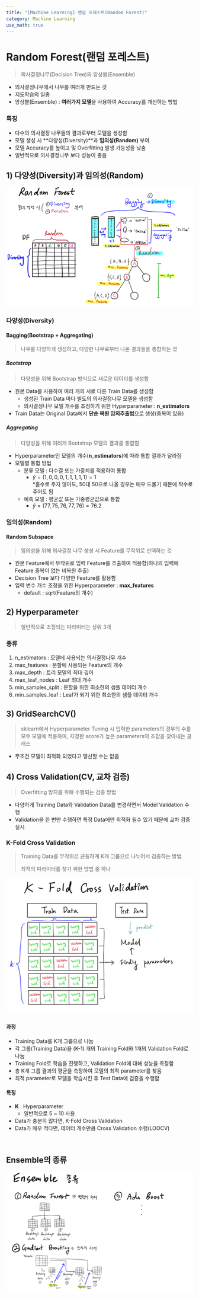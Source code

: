 ```yaml
---
title: "[Machine Learning] 랜덤 포레스트(Random Forest)"
category: Machine Learning
use_math: true
---
```


# Random Forest(랜덤 포레스트)
> 의사결정나무(Decision Tree)의 앙상블(Ensemble)

- 의사결정나무에서 나무를 여러개 만드는 것
- 지도학습의 일종
- 앙상블(Ensemble) : **여러가지 모델**을 사용하여 Accuracy를 개선하는 방법

### 특징
- 다수의 의사결정 나무들의 결과로부터 모델을 생성함
- 모델 생성 시 **다양성(Diversity)**과 **임의성(Random)** 부여
- 모델 Accuracy를 높이고 및 Overfitting 발생 가능성을 낮춤
- 일반적으로 의사결정나무 보다 성능이 좋음

## 1) 다양성(Diversity)과 임의성(Random)
![](/assets/images/posts/ml/Diversity_random.png)

### 다양성(Diversity)

#### Bagging(**B**ootstrap + **Agg**regat**ing**)
> 나무를 다양하게 생성하고, 다양한 나무로부터 나온 결과들을 통합하는 것

##### Bootstrap
> 다양성을 위해 Bootstrap 방식으로 새로운 데이터를 생성함 

- 원본 Data를 사용하여 여러 개의 서로 다른 Train Data를 생성함
    - 생성된 Train Data 마다 별도의 의사결정나무 모델을 생성함
    - 의사결정나무 모델 개수를 조정하기 위한 Hyperparameter : **n_estimators**
- Train Data는 Original Data에서 **단순 복원 임의추출법**으로 생성(중복이 있음)

##### Aggregating
> 다양성을 위해 여러개 Bootstrap 모델의 결과를 통합함

- Hyperparameter인 모델의 개수(**n_estimators**)에 따라 통합 결과가 달라짐
- 모델별 통합 방법
    - 분류 모델 : 다수결 또는 가중치를 적용하여 통합
      - $\hat{y} = (1,0,0,0,1,1,1,1,1)=1$<br>
        *홀수로 주지 않아도, 50대 50으로 나올 경우는 매우 드물기 때문에 짝수로 주어도 됨
    - 예측 모델 : 평균값 또는 가중평균값으로 통합
      - $\hat{y} = (77,75,76,77,76)=76.2$
    
### 임의성(Random)

#### Random Subspace
> 임의성을 위해 의사결정 나무 생성 시 Feature를 무작위로 선택하는 것

- 원본 Feature에서 무작위로 입력 Feature를 추출하여 적용함(하나의 입력에 Feature 중복이 없는 비복원 추출)
- Decision Tree 보다 다양한 Feature를 활용함
- 입력 변수 개수 조정을 위한 Hyperparameter : **max_features**
    - default : sqrt(Feature의 개수)
    
## 2) Hyperparameter
> 일반적으로 조정되는 파라미터는 상위 3개

### 종류
1. n_estimators : 모델에 사용되는 의사결정나무 개수
2. max_features : 분할에 사용되는 Feature의 개수
3. max_depth : 트리 모델의 최대 깊이
4. max_leaf_nodes : Leaf 최대 개수
5. min_samples_split : 분할을 위한 최소한의 샘플 데이터 개수
6. min_samples_leaf : Leaf가 되기 위한 최소한의 샘플 데이터 개수

## 3) GridSearchCV()
> sklearn에서 Hyperparameter Tuning 시 입력한 parameters의 경우의 수를 모두 모델에 적용하여, 지정한 score가 높은 parameters의 조합을 찾아내는 클래스

- 무조건 모델이 최적화 되었다고 맹신할 수는 없음

## 4) Cross Validation(CV, 교차 검증)
> Overfitting 방지를 위해 수행되는 검증 방법
 
- 다양하게 Training Data와 Validation Data를 변경하면서 Model Validation 수행
- Validation을 한 번만 수행하면 특정 Data에만 최적화 될수 있기 때문에 교차 검증 실시

### K-Fold Cross Validation
> Training Data를 무작위로 균등하게 K개 그룹으로 나누어서 검증하는 방법
>
> 최적의 파라미터를 찾기 위한 방법 중 하나

![](/assets/images/posts/ml/K-fold.png)

#### 과정
- Training Data를 K개 그룹으로 나눔
- 각 그룹(Training Data)을 (K-1) 개의 Training Fold와 1개의 Validation Fold로 나눔
- Training Fold로 학습을 진행하고, Validation Fold에 대해 성능을 측정함
- 총 K개 그룹 결과의 평균을 측정하여 모델의 최적 parameter를 찾음
- 최적 parameter로 모델을 학습시킨 후 Test Data에 검증을 수행함

#### 특징
- **K** : Hyperparameter
    - 일반적으로 5 ~ 10 사용
- Data가 충분히 많다면, K-Fold Cross Validation
- Data가 매우 적다면, 데이터 개수만큼 Cross Validation 수행(LOOCV)

<br>

## Ensemble의 종류
![](/assets/images/posts/ml/Ensemble.png)